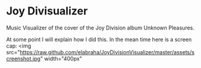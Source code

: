 # Joy Divisualizer

Music Visualizer of the cover of the Joy Division album Unknown Pleasures.

At some point I will explain how I did this. In the mean time here is a screen cap:
<img src="https://raw.github.com/elabraha/JoyDivisionVisualizer/master/assets/screenshot.jpg" width="400px"</img> 
